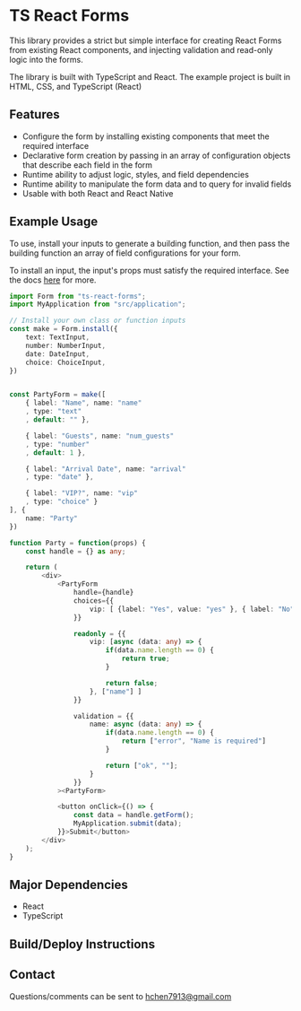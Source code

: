 # TS React Forms #

This library provides a strict but simple interface for creating React Forms from existing React components, and injecting validation and read-only logic into the forms.

The library is built with TypeScript and React. The example project is built in HTML, CSS, and TypeScript (React)

## Features

- Configure the form by installing existing components that meet the required interface
- Declarative form creation by passing in an array of configuration objects that describe each field in the form
- Runtime ability to adjust logic, styles, and field dependencies
- Runtime ability to manipulate the form data and to query for invalid fields
- Usable with both React and React Native

## Example Usage

To use, install your inputs to generate a building function, and then pass the building function an array of field configurations for your form.

To install an input, the input's props must satisfy the required interface. See the docs [here](doc.md) for more.

```typescript
import Form from "ts-react-forms";
import MyApplication from "src/application";

// Install your own class or function inputs
const make = Form.install({
    text: TextInput,
    number: NumberInput,
    date: DateInput,
    choice: ChoiceInput,
})


const PartyForm = make([
    { label: "Name", name: "name"
    , type: "text"
    , default: "" },

    { label: "Guests", name: "num_guests"
    , type: "number"
    , default: 1 },

    { label: "Arrival Date", name: "arrival" 
    , type: "date" },

    { label: "VIP?", name: "vip"
    , type: "choice" }
], {
    name: "Party"
})

function Party = function(props) {
    const handle = {} as any;

    return (
        <div>
            <PartyForm
                handle={handle}
                choices={{
                    vip: [ {label: "Yes", value: "yes" }, { label: "No", value: "no" }]
                }}

                readonly = {{
                    vip: [async (data: any) => {
                        if(data.name.length == 0) {
                            return true;
                        }

                        return false;
                    }, ["name"] ]
                }}

                validation = {{
                    name: async (data: any) => {
                        if(data.name.length == 0) {
                            return ["error", "Name is required"]
                        }

                        return ["ok", ""];
                    }
                }}
            ><PartyForm>

            <button onClick={() => {
                const data = handle.getForm();
                MyApplication.submit(data);
            }}>Submit</button>
        </div>
    );
}

```

## Major Dependencies

- React
- TypeScript

## Build/Deploy Instructions

## Contact

Questions/comments can be sent to <hchen7913@gmail.com>